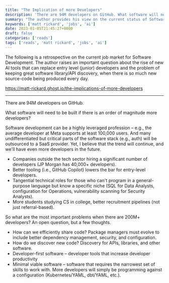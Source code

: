 ```yaml
---
title: "The Implication of more Developers"
description: 'There are 94M developers on GitHub. What software will need to be built if there is an order of magnitude more developers?'
summary: "The author provides his view on the current status of Software Development jobs and the continuous rise of Software developers. He raises an important question about the rise of new AI tools that can potentially replace entry level developers, blocking their way into the industry."
keywords: ['matt rickard', 'jobs', 'ai']
date: 2023-01-05T21:45:27+0000
draft: false
categories: ['reads']
tags: ['reads', 'matt rickard', 'jobs', 'ai']
---
```


The following is a retrospective on the current job market for Software Development. The author raises an important question about the rise of new AI tools that can replace entry level (junior) developers and the problem of keeping great software library/API discovery, when there is so much new source-code being produced every day.

https://matt-rickard.ghost.io/the-implications-of-more-developers

---

There are 94M developers on GitHub.

What software will need to be built if there is an order of magnitude more developers?

Software development can be a highly leveraged profession – e.g., the average developer at Meta supports at least 100,000 users. And many undifferentiated but critical parts of the software stack (e.g., auth) will be outsourced to a SaaS provider. Yet, I believe that the trend will continue, and we'll have even more developers in the future.

*   Companies outside the tech sector hiring a significant number of developers (JP Morgan has 40,000+ developers).
*   Better tooling (i.e., GitHub Copilot) lowers the bar for entry-level developers.
*   Tangential technical roles for those who can't program in a general-purpose language but know a specific niche (SQL for Data Analysts, configuration for Operations, vulnerability scanning for Security Analysts).
*   More students studying CS in college, better recruitment pipelines (not just referral-based).

So what are the most important problems when there are 200M+ developers? An open question, but a few thoughts.

*   How can we efficiently share code? Package managers must evolve to include better dependency management, security, and configuration.
*   How do we discover new code? Discovery for APIs, libraries, and other software.
*   Developer-first software – developer tools that increase developer productivity
*   Minimal viable software – software that requires the narrowest set of skills to work with. More developers will simply be programming against a configuration (Kubernetes/YAML, dbt/YAML, etc.).